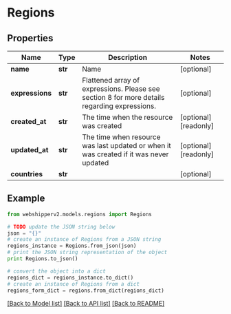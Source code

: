 # Regions


## Properties
Name | Type | Description | Notes
------------ | ------------- | ------------- | -------------
**name** | **str** | Name | [optional] 
**expressions** | **str** | Flattened array of expressions. Please see section 8 for more details regarding expressions. | [optional] 
**created_at** | **str** | The time when the resource was created | [optional] [readonly] 
**updated_at** | **str** | The time when resource was last updated or when it was created if it was never updated | [optional] [readonly] 
**countries** | **str** |  | [optional] 

## Example

```python
from webshipperv2.models.regions import Regions

# TODO update the JSON string below
json = "{}"
# create an instance of Regions from a JSON string
regions_instance = Regions.from_json(json)
# print the JSON string representation of the object
print Regions.to_json()

# convert the object into a dict
regions_dict = regions_instance.to_dict()
# create an instance of Regions from a dict
regions_form_dict = regions.from_dict(regions_dict)
```
[[Back to Model list]](../README.md#documentation-for-models) [[Back to API list]](../README.md#documentation-for-api-endpoints) [[Back to README]](../README.md)


